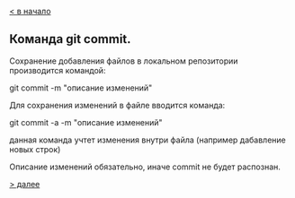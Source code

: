 [< в начало](maincom.md)

## Команда **git commit**.

Сохранение добавления файлов в локальном репозитории производится командой:

git commit -m "описание изменений"

Для сохранения изменений в файле вводится команда:

git commit -a -m "описание изменений"

данная команда учтет изменения внутри файла (например дабавление новых строк)

Описание изменений обязательно, иначе commit не будет распознан.

[> далее](clone.md)